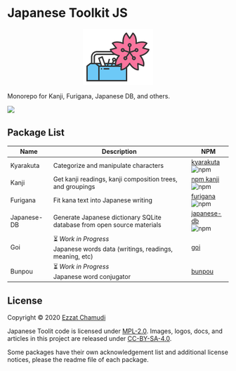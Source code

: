 # Japanese Toolkit JS

<p align="center">
  <a href="https://github.com/echamudi/japanese-toolkit/">
    <img src="https://raw.githubusercontent.com/echamudi/japanese-toolkit/master/images/japanese-toolkit.svg" alt="Japanese Toolkit Logo" width="160" height="128">
  </a>
</p>

Monorepo for Kanji, Furigana, Japanese DB, and others.

<img src="https://github.com/echamudi/japanese-toolkit/workflows/Japanese%20Toolkit%20JS/badge.svg">

## Package List

| Name | Description | NPM |
| - | - | - |
| Kyarakuta | Categorize and manipulate characters | [kyarakuta](https://www.npmjs.com/package/kyarakuta) <br> <img alt="npm" src="https://img.shields.io/npm/dm/kyarakuta"> |
| Kanji | Get kanji readings, kanji composition trees, and groupings | [npm kanji](https://www.npmjs.com/package/kanji) <br> <img alt="npm" src="https://img.shields.io/npm/dm/kanji"> |
| Furigana | Fit kana text into Japanese writing | [furigana](https://www.npmjs.com/package/furigana) <br> <img alt="npm" src="https://img.shields.io/npm/dm/furigana"> |
| Japanese-DB | Generate Japanese dictionary SQLite database from open source materials | [japanese-db](https://www.npmjs.com/package/japanese-db) <br> <img alt="npm" src="https://img.shields.io/npm/dm/japanese-db"> |
| Goi | ⏳ *Work in Progress* <br> Japanese words data (writings, readings, meaning, etc) | [goi](https://www.npmjs.com/package/goi) |
| Bunpou | ⏳ *Work in Progress* <br>  Japanese word conjugator | [bunpou](https://www.npmjs.com/package/bunpou) |

## License

Copyright © 2020 [Ezzat Chamudi](https://github.com/echamudi)

Japanese Toolit code is licensed under [MPL-2.0](https://www.mozilla.org/en-US/MPL/2.0/). Images, logos, docs, and articles in this project are released under [CC-BY-SA-4.0](https://creativecommons.org/licenses/by-sa/4.0/legalcode).

Some packages have their own acknowledgement list and additional license notices, please the readme file of each package.